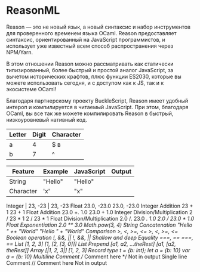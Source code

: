 # ReasonML
Reason — это не новый язык, а новый синтаксис и набор инструментов для проверенного временем языка OCaml. Reason предоставляет синтаксис, ориентированный на JavaScript программистов, и использует уже известный всем способ распространения через NPM/Yarn.
  
В этом отношении Reason можно рассматривать как статически типизированный, более быстрый и простой аналог JavaScript, за вычетом исторических крафтов, плюс функции ES2030, которые вы можете использовать сегодня, и с доступом как к JS, так и к экосистеме OCaml!


Благодаря партнерскому проекту BuckleScript, Reason имеет удобный интероп и компилируется в читаемый JavaScript. При этом, благодаря OCaml, вы все так же можете компилировать Reason в быстрый, низкоуровневый нативный код.

Letter | Digit | Character
------ | ------|----------
a      | 4     | $ в      
b      | 7     | ^  


Feature |	Example | JavaScript | Output
--------|---------|------------|-------
String	| "Hello" |	"Hello"
Character	|'x' |	"x"


Integer |	23, -23 | 23, -23
Float	23.0, -23.0	23.0, -23.0
Integer Addition	23 + 1	23 + 1
Float Addition	23.0 +. 1.0	23.0 + 1.0
Integer Division/Multiplication	2 / 23 * 1	2 / 23 * 1
Float Division/Multiplication	2.0 /. 23.0 *. 1.0	2.0 / 23.0 * 1.0
Float Exponentiation	2.0 ** 3.0	Math.pow(3, 4)
String Concatenation	"Hello " ++ "World"	"Hello " + "World"
Comparison	>, <, >=, <=	>, <, >=, <=
Boolean operation	!, &&, ||	!, &&, ||
Shallow and deep Equality	===, ==	===, ==
List	[1, 2, 3]	[1, [2, [3, 0]]]
List Prepend	[a1, a2, ...theRest]	[a1, [a2, theRest]]
Array	[|1, 2, 3|]	[1, 2, 3]
Record	type t = {b: int}; let a = {b: 10}	var a = {b: 10}
Multiline Comment	/* Comment here */	Not in output
Single line Comment	// Comment here	Not in output

